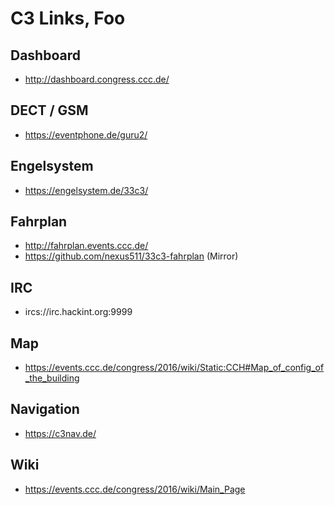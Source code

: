 C3 Links, Foo
========
Dashboard
--------

* http://dashboard.congress.ccc.de/

DECT / GSM
--------

* https://eventphone.de/guru2/

Engelsystem
--------

* https://engelsystem.de/33c3/

Fahrplan
--------

* http://fahrplan.events.ccc.de/
* https://github.com/nexus511/33c3-fahrplan (Mirror)

IRC
------------

* ircs://irc.hackint.org:9999

Map
------------
* https://events.ccc.de/congress/2016/wiki/Static:CCH#Map_of_config_of_the_building

Navigation
------------

* https://c3nav.de/

Wiki
-------------

* https://events.ccc.de/congress/2016/wiki/Main_Page

